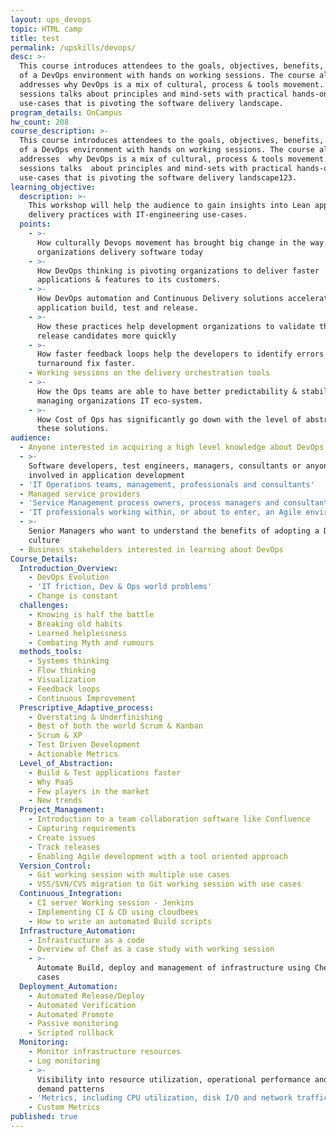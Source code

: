 ```yaml
---
layout: ups_devops
topic: HTML camp
title: test
permalink: /upskills/devops/
desc: >-
  This course introduces attendees to the goals, objectives, benefits, practices
  of a DevOps environment with hands on working sessions. The course also
  addresses why DevOps is a mix of cultural, process & tools movement. This
  sessions talks about principles and mind-sets with practical hands-on
  use-cases that is pivoting the software delivery landscape.
program_details: OnCampus
hw_count: 208
course_description: >-
  This course introduces attendees to the goals, objectives, benefits, practices
  of a DevOps environment with hands on working sessions. The course also
  addresses  why DevOps is a mix of cultural, process & tools movement. This
  sessions talks  about principles and mind-sets with practical hands-on
  use-cases that is pivoting the software delivery landscape123.
learning_objective:
  description: >-
    This workshop will help the audience to gain insights into Lean application
    delivery practices with IT-engineering use-cases.
  points:
    - >-
      How culturally Devops movement has brought big change in the way
      organizations delivery software today
    - >-
      How DevOps thinking is pivoting organizations to deliver faster
      applications & features to its customers.
    - >-
      How DevOps automation and Continuous Delivery solutions accelerate
      application build, test and release.
    - >-
      How these practices help development organizations to validate their
      release candidates more quickly
    - >-
      How faster feedback loops help the developers to identify errors and
      turnaround fix faster.
    - Working sessions on the delivery orchestration tools
    - >-
      How the Ops teams are able to have better predictability & stability in
      managing organizations IT eco-system.
    - >-
      How Cost of Ops has significantly go down with the level of abstraction of
      these solutions.
audience:
  - Anyone interested in acquiring a high level knowledge about DevOps
  - >-
    Software developers, test engineers, managers, consultants or anyone
    involved in application development
  - 'IT Operations teams, management, professionals and consultants'
  - Managed service providers
  - 'Service Management process owners, process managers and consultants'
  - 'IT professionals working within, or about to enter, an Agile environment'
  - >-
    Senior Managers who want to understand the benefits of adopting a DevOps
    culture
  - Business stakeholders interested in learning about DevOps
Course_Details:
  Introduction_Overview:
    - DevOps Evolution
    - 'IT friction, Dev & Ops world problems'
    - Change is constant
  challenges:
    - Knowing is half the battle
    - Breaking old habits
    - Learned helplessness
    - Combating Myth and rumours
  methods_tools:
    - Systems thinking
    - Flow thinking
    - Visualization
    - Feedback loops
    - Continuous Improvement
  Prescriptive_Adaptive_process:
    - Overstating & Underfinishing
    - Best of both the world Scrum & Kanban
    - Scrum & XP
    - Test Driven Development
    - Actionable Metrics
  Level_of_Abstraction:
    - Build & Test applications faster
    - Why PaaS
    - Few players in the market
    - New trends
  Project_Management:
    - Introduction to a team collaboration software like Confluence
    - Capturing requirements
    - Create issues
    - Track releases
    - Enabling Agile development with a tool oriented approach
  Version_Control:
    - Git working session with multiple use cases
    - VSS/SVN/CVS migration to Git working session with use cases
  Continuous_Integration:
    - CI server Working session - Jenkins
    - Implementing CI & CD using cloudbees
    - How to write an automated Build scripts
  Infrastructure_Automation:
    - Infrastructure as a code
    - Overview of Chef as a case study with working session
    - >-
      Automate Build, deploy and management of infrastructure using Chef - Use
      cases
  Deployment_Automation:
    - Automated Release/Deploy
    - Automated Verification
    - Automated Promote
    - Passive monitoring
    - Scripted rollback
  Monitoring:
    - Monitor infrastructure resources
    - Log monitoring
    - >-
      Visibility into resource utilization, operational performance and overall
      demand patterns
    - 'Metrics, including CPU utilization, disk I/O and network traffic'
    - Custom Metrics
published: true
---
```

